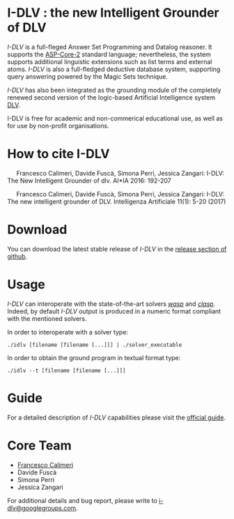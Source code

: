 # I-DLV : the new Intelligent Grounder of DLV

_I-DLV_ is a full-fleged Answer Set Programming and Datalog reasoner. It supports the [ASP-Core-2](https://www.mat.unical.it/aspcomp2013/files/ASP-CORE-2.03c.pdf) standard language; nevertheless, the system supports additional linguistic extensions such as list terms and external atoms. _I-DLV_ is also a full-fledged deductive database system, supporting query answering powered by the Magic Sets technique.

_I-DLV_ has also been integrated as the grounding module of the completely renewed second version of the logic-based Artificial Intelligence system [DLV](http://www.dlvsystem.com).

I-DLV is free for academic and non-commerical educational use, as well as for use by non-profit organisations. 

# How to cite I-DLV

[<img src="https://cdn.iconscout.com/icon/free/png-256/quote-16-433627.png" alt title="Cite" width="13" height="13" />](https://dblp.org/rec/bibtex/conf/aiia/CalimeriFPZ16)
[<img src="https://dblp.org/img/paper.dark.hollow.16x16.png" alt title="See on dblp.org" />](https://dblp.org/rec/conf/aiia/CalimeriFPZ16) Francesco Calimeri, Davide Fuscà, Simona Perri, Jessica Zangari: I-DLV: The New Intelligent Grounder of dlv. AI*IA 2016: 192-207

[<img src="https://cdn.iconscout.com/icon/free/png-256/quote-16-433627.png" alt title="Cite" width="13" height="13" />](https://dblp.org/rec/bibtex/journals/ia/CalimeriFPZ17)
[<img src="https://dblp.org/img/paper.dark.hollow.16x16.png" alt title="See on dblp.org" />](https://dblp.org/rec/html/journals/ia/CalimeriFPZ17) Francesco Calimeri, Davide Fuscà, Simona Perri, Jessica Zangari: I-DLV: The new intelligent grounder of DLV. Intelligenza Artificiale 11(1): 5-20 (2017)

# Download
You can download the latest stable release of _I-DLV_ in the [release section of github](https://github.com/DeMaCS-UNICAL/I-DLV/releases).

<!-- # Installation
The source code of _I-DLV_ can be downloaded [here](https://github.com/DeMaCS-UNICAL/I-DLV.git).

On Linux O.S. in order to build _I-DLV_ is required g++-4.9 (or more recent) and the tools flex and bison.

It is also required the library [HTD](https://github.com/mabseher/htd/releases), version "htd 1.1 (rc1-bugfix)". 

By typing:

        make

an _I-DLV_ executable file will be generated in the _build/release_ folder.
-->

# Usage

_I-DLV_ can interoperate with the state-of-the-art solvers [_wasp_](https://github.com/alviano/wasp) and [_clasp_](https://sourceforge.net/projects/potassco/files/clasp/). Indeed, by default _I-DLV_ output is produced in a numeric format compliant with the mentioned solvers. 

In order to interoperate with a solver type:
 
    ./idlv [filename [filename [...]]] | ./solver_executable

In order to obtain the ground program in textual format type:
 
    ./idlv --t [filename [filename [...]]]
    
# Guide
  
For a detailed description of _I-DLV_ capabilities please visit the [official guide](https://github.com/DeMaCS-UNICAL/I-DLV/wiki).

# Core Team

* [Francesco Calimeri](https://www.mat.unical.it/calimeri) 
* Davide Fuscà
* Simona Perri
* Jessica Zangari

For additional details and bug report, please write to i-dlv@googlegroups.com. 

